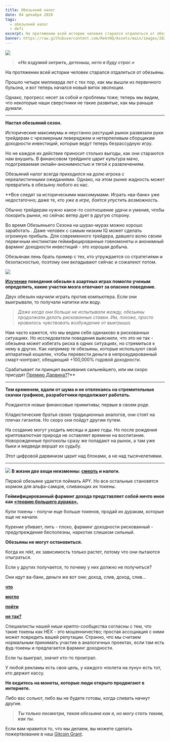 ```yaml
---
title: Обезьяний налог
date: 04 декабря 2020
tags:
  - обезьяний налог
  - defi
excerpt: На протяжении всей истории человек старался отдалиться от обезьяны. Прошло четыре миллиарда лет с тех пор, как мы вышли из первичного бульона, и вот теперь начался новый виток эволюции.
banner: https://raw.githubusercontent.com/RektHQ/Assets/main/images/2020/12/bwparliament.jpg
---
```


![](https://raw.githubusercontent.com/RektHQ/Assets/main/images/2020/12/bwparliament.jpg)

> **_«Не вздумай хитрить, детеныш, нето я буду строг.»_**

На протяжении всей истории человек старался отдалиться от обезьяны.

Прошло четыре миллиарда лет с тех пор, как мы вышли из первичного бульона, и вот теперь начался новый виток эволюции.

Однако, прогресс несет за собой и проблемы тоже; теперь мы видим, что некоторые наши сверстники не такие развитые, как мы раньше думали.

---

**Настал обезьяний сезон.**

Исторические максимумы и неустанно растущий рынок развязали руки трейдерам с чрезмерным левереджем и нетерпеливым сборщикам доходности инвестиций, которые ведут теперь безрассудную игру. 

Но не каждое их действие приносит столько выгоды, как они стараются нам внушить. В финансовом трейдинге царит культура мачо, подогреваемая онлайн-анонимностью и тягой к развлечениям.

Обезьяний налог всегда приходился на долю игрока с нереалистичными ожиданиями.  Однако, на этом рынке жадность может превратить в обезьяну любого из нас.

**Все следят за историческими максимумами. Играть «ва-банк»  уже недостаточно; даже те, кто _уже в игре, боятся упустить возможность._

Обычно трейдерам нужно какое-то соотношение удачи и умения, чтобы покорить рынки, но сейчас ветер дует в другую сторону. 

Во время Обезьяньего Сезона на шурах-мурах можно хорошо заработать . Даже человек с самым низким IQ может сделать огромную прибыль. Для современного трейдера, давшего волю своим первичным инстинктам геймифицированные говномонеты и анонимный фарминг доходности инвестиций - это хорошая добыча.

Обезьянам лень брать пример с тех, кто утруждается со стратегиями и безопасностью, поэтому они вкладывают сейчас и сожалеют потом. 

![](https://lh4.googleusercontent.com/oXG8yK46vupWq3fECYUiRTK7kIU-lXzE8mDlykc9gU1pHC9Uw3kCzXIaURVwjmiKOsufrzRvn9aYTFn-ycNKaIpbi9uDKPGjyYYkuI3HvF8teTrC-e-3YyKNOP3__YxA87MiiG30)

**[Изучение](https://www.sciencedaily.com/releases/2018/09/180920161036.htm) поведения обезьян в азартных играх помогло ученым определить, какие участки мозга отвечают за опасное поведение.**

Двух обезьян научили играть против компьютера. Если они выигрывали, то получали напитки или воду.

> _Даже когда они больше не испытывали жажду, обезьяны продолжали делать рискованные ставки. Им, похоже, просто нравилось чувствовать возбуждение от выигрыша._

Нам часто кажется, что мы ведем себя одинаково в рискованных ситуациях. Но исследователи поведения выяснили, что это не так - обезьяна может избегать риска в одних ситуациях, но стремиться к нему в других. Как например те обезьяны, которые используют свой аппаратный кошелек, чтобы перевести деньги в непроаудированный смарт-контракт, обещающий +100,000% годовой доходности.

Срабатывает ли принцип выживания сильнейшего, или им скоро присудят [Премию Дарвина?](https://darwinawards.com/)?\*\*

---

**Тем временем, вдали от шума и не отвлекаясь на стремительные скачки графиков, разработчики продолжают работать.**

Рождаются новые финансовые примитивы; первые в своем роде.

Кладистические братья своих традиционных аналогов, они стоят на плечах гигантов.  Но скоро они пойдут другим путем.

На создание могут уходить месяцы и даже годы. Но после рождения криптовалютная природа не оставляет времени на воспитание.  Новорожденные протоколы сразу же попадают на рынок, а там уже быки и медведи вершат их судьбу.

Этот цифровой дарвинизм царит над блоками, а не над тысячелетиями.

---

![](https://lh5.googleusercontent.com/OF64_mUYLjjiTqso5ykrEg8vql6FfBvjsAC0HEGBtOXR-nRIvivn_VDeEREinscPMZcBpv6pSgQ9G_YG9LbyHy74eCkrhcpPyPm7_sOqIFQ8vlDxaGp_3Srk6BWzNOc1DEPPTvbl)
**В жизни две вещи неизменны: [смерть](/deathbed-confessions-c3pr/) и налоги.**

Первой обезьяне удается поймать APY. Но все остальные становятся кормом для альфа-самцов, сливающих их токены.

**Геймифицированный фарминг дохода представляет собой ничто иное как [«теорию большего дурака».](https://ru.wikipedia.org/wiki/%D0%A2%D0%B5%D0%BE%D1%80%D0%B8%D1%8F_%D0%B1%D0%BE%D0%BB%D1%8C%D1%88%D0%B5%D0%B3%D0%BE_%D0%B4%D1%83%D1%80%D0%B0%D0%BA%D0%B0)** 

Купи токены - получи еще больше токенов, продай их дуракам, которые еще не начали.

Курение убивает, пить - плохо, фарминг доходности рискованный - предупреждения бесполезны, наркотик слишком сильный.

**Обезьяны не могут остановиться.**

Когда их rekt, их зависимость только растет, потому что они пытаются отыграться.

Если у других получается, то почему у них должно не получиться?

Они идут ва-банк, деньги же вот они; доход, слив, доход, слив...

**[что](/deathbed-confessions-c3pr/)**

**[могло ](/value-defi-rekt/)**

**[пойти](/pickle-finance-rekt/)**

**[не так?](/harvest-finance-rekt/)**

Специалисты нашей ниши крипто-сообщества согласны с тем, что такие токены как HEX - это мошенничество; простая ассоциация с ними может повредить вашей репутации. Странно, что мы считаем нормальным принимать участие в аналогичных проектах, если там есть фуд-токены и предлагается фарминг доходности.

Если ты выиграл, значит кто-то проиграл.

У любой рекламы есть своя цель, у каждого «полета на луну» есть тот, кто держит кассу. 

**Не ведитесь на монеты, которые люди открыто продвигают в интернете.**

Либо вас сольют, либо вы не будете готовы, когда сливать начнут другие.

> **_Ты только посмотри, такая обезьяна как я, но могу стать таким, как ты._**

Если вам нравится то, что мы делаем, вы можете сделать пожертвование в наш [Gitcoin Grant](https://gitcoin.co/grants/1632/rekt-the-dark-web-of-defi-journalis).
